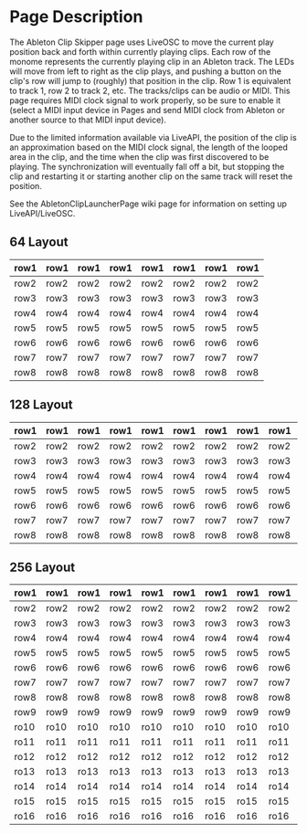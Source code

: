 # Page Description #

The Ableton Clip Skipper page uses LiveOSC to move the current play position back and forth within currently playing clips.  Each row of the monome represents the currently playing clip in an Ableton track.  The LEDs will move from left to right as the clip plays, and pushing a button on the clip's row will jump to (roughly) that position in the clip.  Row 1 is equivalent to track 1, row 2 to track 2, etc.  The tracks/clips can be audio or MIDI.  This page requires MIDI clock signal to work properly, so be sure to enable it (select a MIDI input device in Pages and send MIDI clock from Ableton or another source to that MIDI input device).

Due to the limited information available via LiveAPI, the position of the clip is an approximation based on the MIDI clock signal, the length of the looped area in the clip, and the time when the clip was first discovered to be playing.  The synchronization will eventually fall off a bit, but stopping the clip and restarting it or starting another clip on the same track will reset the position.

See the AbletonClipLauncherPage wiki page for information on setting up LiveAPI/LiveOSC.

## 64 Layout ##

| row1 | row1 | row1 | row1 | row1 | row1 | row1 | row1 |
|:-----|:-----|:-----|:-----|:-----|:-----|:-----|:-----|
| row2 | row2 | row2 | row2 | row2 | row2 | row2 | row2 |
| row3 | row3 | row3 | row3 | row3 | row3 | row3 | row3 |
| row4 | row4 | row4 | row4 | row4 | row4 | row4 | row4 |
| row5 | row5 | row5 | row5 | row5 | row5 | row5 | row5 |
| row6 | row6 | row6 | row6 | row6 | row6 | row6 | row6 |
| row7 | row7 | row7 | row7 | row7 | row7 | row7 | row7 |
| row8 | row8 | row8 | row8 | row8 | row8 | row8 | row8 |

## 128 Layout ##

| row1 | row1 | row1 | row1 | row1 | row1 | row1 | row1 | row1 | row1 | row1 | row1 | row1 | row1 | row1 | row1 |
|:-----|:-----|:-----|:-----|:-----|:-----|:-----|:-----|:-----|:-----|:-----|:-----|:-----|:-----|:-----|:-----|
| row2 | row2 | row2 | row2 | row2 | row2 | row2 | row2 | row2 | row2 | row2 | row2 | row2 | row2 | row2 | row2 |
| row3 | row3 | row3 | row3 | row3 | row3 | row3 | row3 | row3 | row3 | row3 | row3 | row3 | row3 | row3 | row3 |
| row4 | row4 | row4 | row4 | row4 | row4 | row4 | row4 | row4 | row4 | row4 | row4 | row4 | row4 | row4 | row4 |
| row5 | row5 | row5 | row5 | row5 | row5 | row5 | row5 | row5 | row5 | row5 | row5 | row5 | row5 | row5 | row5 |
| row6 | row6 | row6 | row6 | row6 | row6 | row6 | row6 | row6 | row6 | row6 | row6 | row6 | row6 | row6 | row6 |
| row7 | row7 | row7 | row7 | row7 | row7 | row7 | row7 | row7 | row7 | row7 | row7 | row7 | row7 | row7 | row7 |
| row8 | row8 | row8 | row8 | row8 | row8 | row8 | row8 | row8 | row8 | row8 | row8 | row8 | row8 | row8 | row8 |

## 256 Layout ##

| row1 | row1 | row1 | row1 | row1 | row1 | row1 | row1 | row1 | row1 | row1 | row1 | row1 | row1 | row1 | row1 |
|:-----|:-----|:-----|:-----|:-----|:-----|:-----|:-----|:-----|:-----|:-----|:-----|:-----|:-----|:-----|:-----|
| row2 | row2 | row2 | row2 | row2 | row2 | row2 | row2 | row2 | row2 | row2 | row2 | row2 | row2 | row2 | row2 |
| row3 | row3 | row3 | row3 | row3 | row3 | row3 | row3 | row3 | row3 | row3 | row3 | row3 | row3 | row3 | row3 |
| row4 | row4 | row4 | row4 | row4 | row4 | row4 | row4 | row4 | row4 | row4 | row4 | row4 | row4 | row4 | row4 |
| row5 | row5 | row5 | row5 | row5 | row5 | row5 | row5 | row5 | row5 | row5 | row5 | row5 | row5 | row5 | row5 |
| row6 | row6 | row6 | row6 | row6 | row6 | row6 | row6 | row6 | row6 | row6 | row6 | row6 | row6 | row6 | row6 |
| row7 | row7 | row7 | row7 | row7 | row7 | row7 | row7 | row7 | row7 | row7 | row7 | row7 | row7 | row7 | row7 |
| row8 | row8 | row8 | row8 | row8 | row8 | row8 | row8 | row8 | row8 | row8 | row8 | row8 | row8 | row8 | row8 |
| row9 | row9 | row9 | row9 | row9 | row9 | row9 | row9 | row9 | row9 | row9 | row9 | row9 | row9 | row9 | row9 |
| ro10 | ro10 | ro10 | ro10 | ro10 | ro10 | ro10 | ro10 | ro10 | ro10 | ro10 | ro10 | ro10 | ro10 | ro10 | ro10 |
| ro11 | ro11 | ro11 | ro11 | ro11 | ro11 | ro11 | ro11 | ro11 | ro11 | ro11 | ro11 | ro11 | ro11 | ro11 | ro11 |
| ro12 | ro12 | ro12 | ro12 | ro12 | ro12 | ro12 | ro12 | ro12 | ro12 | ro12 | ro12 | ro12 | ro12 | ro12 | ro12 |
| ro13 | ro13 | ro13 | ro13 | ro13 | ro13 | ro13 | ro13 | ro13 | ro13 | ro13 | ro13 | ro13 | ro13 | ro13 | ro13 |
| ro14 | ro14 | ro14 | ro14 | ro14 | ro14 | ro14 | ro14 | ro14 | ro14 | ro14 | ro14 | ro14 | ro14 | ro14 | ro14 |
| ro15 | ro15 | ro15 | ro15 | ro15 | ro15 | ro15 | ro15 | ro15 | ro15 | ro15 | ro15 | ro15 | ro15 | ro15 | ro15 |
| ro16 | ro16 | ro16 | ro16 | ro16 | ro16 | ro16 | ro16 | ro16 | ro16 | ro16 | ro16 | ro16 | ro16 | ro16 | ro16 |